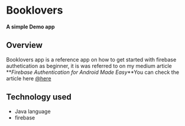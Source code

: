 # Booklovers
**A simple Demo app**
## Overview
Booklovers app is a reference app on how to get started with firebase authetication as beginner, it is was referred to on my medium article 
**_Firebase Authentication for Android Made Easy_**You can check the article here [@here](https://medium.com/@jolugbatinuade/firebase-authentication-for-android-made-easy-f77dd9a4185)
## Technology used
* Java language
* firebase
